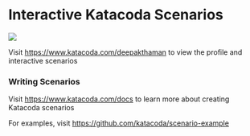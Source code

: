 # Interactive Katacoda Scenarios

[![](http://shields.katacoda.com/katacoda/deepakthaman/count.svg)](https://www.katacoda.com/deepakthaman "Get your profile on Katacoda.com")

Visit https://www.katacoda.com/deepakthaman to view the profile and interactive scenarios

### Writing Scenarios
Visit https://www.katacoda.com/docs to learn more about creating Katacoda scenarios

For examples, visit https://github.com/katacoda/scenario-example

